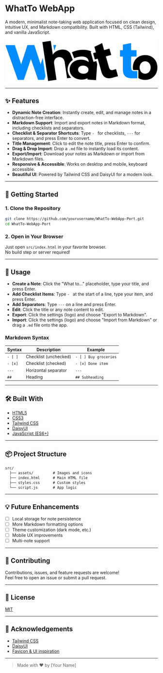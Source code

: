 # WhatTo WebApp

A modern, minimalist note-taking web application focused on clean design, intuitive UX, and Markdown compatibility. Built with HTML, CSS (Tailwind), and vanilla JavaScript.

![screenshot](src/assets/Header.svg)

---

## ✨ Features

- **Dynamic Note Creation**: Instantly create, edit, and manage notes in a distraction-free interface.
- **Markdown Support**: Import and export notes in Markdown format, including checklists and separators.
- **Checklist & Separator Shortcuts**: Type `- ` for checklists, `---` for separators, and press Enter to convert.
- **Title Management**: Click to edit the note title, press Enter to confirm.
- **Drag & Drop Import**: Drop a `.md` file to instantly load its content.
- **Export/Import**: Download your notes as Markdown or import from Markdown files.
- **Responsive & Accessible**: Works on desktop and mobile, keyboard accessible.
- **Beautiful UI**: Powered by Tailwind CSS and DaisyUI for a modern look.

---

## 🚀 Getting Started

### 1. Clone the Repository

```bash
git clone https://github.com/yourusername/WhatTo-WebApp-Port.git
cd WhatTo-WebApp-Port
```

### 2. Open in Your Browser

Just open `src/index.html` in your favorite browser.  
No build step or server required!

---

## 📝 Usage

- **Create a Note**: Click the "What to..." placeholder, type your title, and press Enter.
- **Add Checklist Items**: Type `- ` at the start of a line, type your item, and press Enter.
- **Add Separators**: Type `---` on a line and press Enter.
- **Edit**: Click the title or any note content to edit.
- **Export**: Click the settings (logo) and choose "Export to Markdown".
- **Import**: Click the settings (logo) and choose "Import from Markdown" or drag a `.md` file onto the app.

### Markdown Syntax

| Syntax   | Description                | Example                |
|----------|----------------------------|------------------------|
| `- [ ]`  | Checklist (unchecked)      | `- [ ] Buy groceries`  |
| `- [x]`  | Checklist (checked)        | `- [x] Done item`      |
| `---`    | Horizontal separator       | `---`                  |
| `##`     | Heading                    | `## Subheading`        |

---

## 🛠️ Built With

- [HTML5](https://developer.mozilla.org/en-US/docs/Web/Guide/HTML/HTML5)
- [CSS3](https://developer.mozilla.org/en-US/docs/Web/CSS)
- [Tailwind CSS](https://tailwindcss.com/)
- [DaisyUI](https://daisyui.com/)
- [JavaScript (ES6+)](https://developer.mozilla.org/en-US/docs/Web/JavaScript)

---

## 📦 Project Structure

```
src/
  ├── assets/         # Images and icons
  ├── index.html      # Main HTML file
  ├── styles.css      # Custom styles
  └── script.js       # App logic
```

---

## 💡 Future Enhancements

- [ ] Local storage for note persistence
- [ ] More Markdown formatting options
- [ ] Theme customization (dark mode, etc.)
- [ ] Mobile UX improvements
- [ ] Multi-note support

---

## 🤝 Contributing

Contributions, issues, and feature requests are welcome!  
Feel free to open an issue or submit a pull request.

---

## 📄 License

[MIT](LICENSE)

---

## 🙏 Acknowledgements

- [Tailwind CSS](https://tailwindcss.com/)
- [DaisyUI](https://daisyui.com/)
- [Favicon & UI inspiration](https://undraw.co/)

---

> Made with ❤️ by [Your Name]

